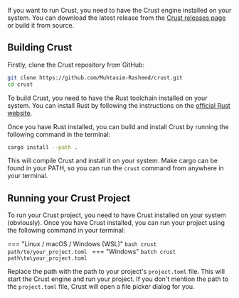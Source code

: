 If you want to run Crust, you need to have the Crust engine installed on your system. You can download the latest release from the [Crust releases page](https://github.com/Muhtasim-Rasheed/crust/releases/latest) or build it from source.

## Building Crust

Firstly, clone the Crust repository from GitHub:

```bash
git clone https://github.com/Muhtasim-Rasheed/crust.git
cd crust
```

To build Crust, you need to have the Rust toolchain installed on your system. You can install Rust by following the instructions on the [official Rust website](https://www.rust-lang.org/tools/install).

Once you have Rust installed, you can build and install Crust by running the following command in the terminal:

```bash
cargo install --path .
```

This will compile Crust and install it on your system. Make cargo can be found in your PATH, so you can run the `crust` command from anywhere in your terminal.

## Running your Crust Project

To run your Crust project, you need to have Crust installed on your system (obviously). Once you have Crust installed, you can run your project using the following command in your terminal:

=== "Linux / macOS / Windows (WSL)"
    ```bash
    crust path/to/your_project.toml
    ```
=== "Windows"
    ```batch
    crust path\to\your_project.toml
    ```

Replace the path with the path to your project's `project.toml` file. This will start the Crust engine and run your project.
If you don't mention the path to the `project.toml` file, Crust will open a file picker dialog for you.
